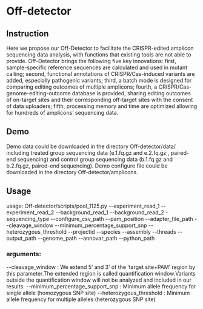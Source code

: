 # Off-detector
## Instruction
Here we propose our Off-Detector to facilitate the CRISPR-edited amplicon sequencing data analysis, with functions that existing tools are not able to provide. Off-Detector brings the following five key innovations: first, sample-specific reference sequences are calculated and used in mutant calling; second, functional annotations of CRISPR/Cas-induced variants are added, especially pathogenic variants; third, a batch mode is designed for comparing editing outcomes of multiple amplicons; fourth, a CRISPR/Cas-genome-editing-outcome database is provided, sharing editing outcomes of on-target sites and their corresponding off-target sites with the consent of data uploaders; fifth, processing memory and time are optimized allowing for hundreds of amplicons’ sequencing data.
## Demo
Demo data could be downloaded in the directory Off-detector/data/ including treated group sequencing data (e.1.fq.gz and e.2.fq.gz , paired-end sequencing) and control group sequencing data (b.1.fq.gz and b.2.fq.gz, paired-end sequencing). Demo configure file could be downloaded in the directory Off-detector/amplicons.
## Usage
usage: Off-detector/scripts/pool_1125.py --experiment_read_1 --experiment_read_2 --background_read_1 --background_read_2 -sequencing_type --configure_csv_path --pam_position --adapter_file_path --cleavage_window --minimum_percentage_support_snp --heterozygous_threshold --projectid --species --assembly --threads --output_path --genome_path --annovar_path --python_path
### arguments:
--cleavage_window : We extend 5’ and 3’ of the ‘target site+PAM’ region by this parameter.The extended region is called quantification window.Variants outside the quantification window will not be analyzed and included in our results.
--minimum_percentage_support_snp : Minimum allele frequency for single allele (homozygous SNP site)
--heterozygous_threshold : Minimum allele frequency for multiple alleles (heterozygous SNP site)
